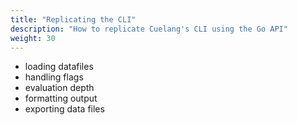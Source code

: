 ```yaml
---
title: "Replicating the CLI"
description: "How to replicate Cuelang's CLI using the Go API"
weight: 30
---
```



- loading datafiles
- handling flags
- evaluation depth
- formatting output
- exporting data files


